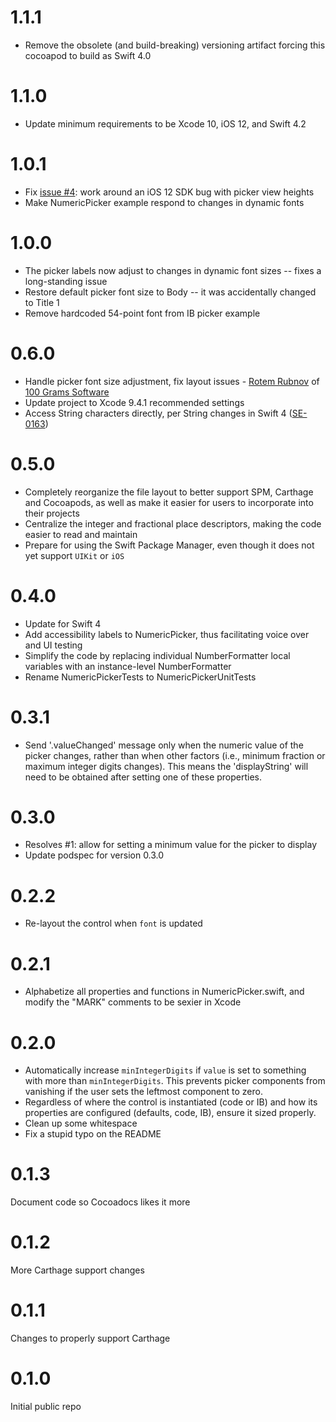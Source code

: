 # 1.1.1
* Remove the obsolete (and build-breaking) versioning artifact forcing this cocoapod to build as Swift 4.0 

# 1.1.0
* Update minimum requirements to be Xcode 10, iOS 12, and Swift 4.2

# 1.0.1
* Fix [issue #4](https://github.com/MattLewin/NumericPicker/issues/4): work around an iOS 12 SDK bug with picker view heights
* Make NumericPicker example respond to changes in dynamic fonts

# 1.0.0
* The picker labels now adjust to changes in dynamic font sizes -- fixes a long-standing issue
* Restore default picker font size to Body -- it was accidentally changed to Title 1
* Remove hardcoded 54-point font from IB picker example

# 0.6.0
* Handle picker font size adjustment, fix layout issues - [Rotem Rubnov](https://github.com/rubnov) of [100 Grams Software](https://100grams.io)
* Update project to Xcode 9.4.1 recommended settings
* Access String characters directly, per String changes in Swift 4 ([SE-0163](https://github.com/apple/swift-evolution/blob/master/proposals/0163-string-revision-1.md))

# 0.5.0
* Completely reorganize the file layout to better support SPM, Carthage and Cocoapods, as well as make it easier for users to incorporate
  into their projects
* Centralize the integer and fractional place descriptors, making the code easier to read and maintain
* Prepare for using the Swift Package Manager, even though it does not yet support `UIKit` or `iOS`

# 0.4.0
* Update for Swift 4
* Add accessibility labels to NumericPicker, thus facilitating voice over and UI testing
* Simplify the code by replacing individual NumberFormatter local variables with an instance-level NumberFormatter
* Rename NumericPickerTests to NumericPickerUnitTests

# 0.3.1
* Send '.valueChanged' message only when the numeric value of the picker changes, rather than when other factors (i.e., minimum
  fraction or maximum integer digits changes). This means the 'displayString' will need to be obtained after setting one of these
  properties.

# 0.3.0
* Resolves #1: allow for setting a minimum value for the picker to display
* Update podspec for version 0.3.0

# 0.2.2
* Re-layout the control when `font` is updated

# 0.2.1
* Alphabetize all properties and functions in NumericPicker.swift, and modify the "MARK" comments to be sexier in Xcode

# 0.2.0
* Automatically increase `minIntegerDigits` if `value` is set to something with more than `minIntegerDigits`.
    This prevents picker components from vanishing if the user sets the leftmost component to zero.
* Regardless of where the control is instantiated (code or IB) and how its properties are configured (defaults, code,
    IB), ensure it sized properly.
* Clean up some whitespace
* Fix a stupid typo on the README

# 0.1.3
Document code so Cocoadocs likes it more

# 0.1.2
More Carthage support changes

# 0.1.1
Changes to properly support Carthage

# 0.1.0
Initial public repo
